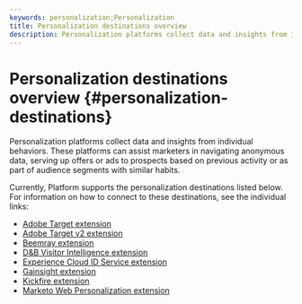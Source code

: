 ```yaml
---
keywords: personalization;Personalization
title: Personalization destinations overview
description: Personalization platforms collect data and insights from individual behaviors. These platforms can assist marketers in navigating anonymous data, serving up offers or ads to prospects based on previous activity or as part of audience segments with similar habits.
---
```


# Personalization destinations overview {#personalization-destinations}

Personalization platforms collect data and insights from individual behaviors. These platforms can assist marketers in navigating anonymous data, serving up offers or ads to prospects based on previous activity or as part of audience segments with similar habits.

Currently, Platform supports the personalization destinations listed below. For information on how to connect to these destinations, see the individual links:

* [Adobe Target extension](./adobe-target.md)
* [Adobe Target v2 extension](./adobe-target-v2.md)
* [Beemray extension](./beemray.md)
* [D&B Visitor Intelligence extension](./dnb.md)
* [Experience Cloud ID Service extension](./adobe-ecid.md)
* [Gainsight extension](./gainsight.md)
* [Kickfire extension](./kickfire.md)
* [Marketo Web Personalization extension](./marketo-web-personalization.md)

